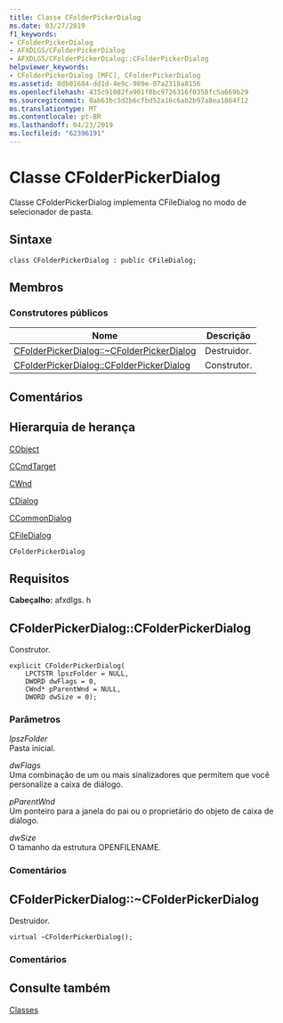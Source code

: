 ```yaml
---
title: Classe CFolderPickerDialog
ms.date: 03/27/2019
f1_keywords:
- CFolderPickerDialog
- AFXDLGS/CFolderPickerDialog
- AFXDLGS/CFolderPickerDialog::CFolderPickerDialog
helpviewer_keywords:
- CFolderPickerDialog [MFC], CFolderPickerDialog
ms.assetid: 8db01684-dd1d-4e9c-989e-07a2318a8156
ms.openlocfilehash: 435c91082fa901f0bc9726316f0358fc5a669b29
ms.sourcegitcommit: 0ab61bc3d2b6cfbd52a16c6ab2b97a8ea1864f12
ms.translationtype: MT
ms.contentlocale: pt-BR
ms.lasthandoff: 04/23/2019
ms.locfileid: "62396191"
---
```

# <a name="cfolderpickerdialog-class"></a>Classe CFolderPickerDialog

Classe CFolderPickerDialog implementa CFileDialog no modo de selecionador de pasta.

## <a name="syntax"></a>Sintaxe

```
class CFolderPickerDialog : public CFileDialog;
```

## <a name="members"></a>Membros

### <a name="public-constructors"></a>Construtores públicos

|Nome|Descrição|
|----------|-----------------|
|[CFolderPickerDialog::~CFolderPickerDialog](#_dtorcfolderpickerdialog)|Destruidor.|
|[CFolderPickerDialog::CFolderPickerDialog](#cfolderpickerdialog)|Construtor.|

## <a name="remarks"></a>Comentários

## <a name="inheritance-hierarchy"></a>Hierarquia de herança

[CObject](../../mfc/reference/cobject-class.md)

[CCmdTarget](../../mfc/reference/ccmdtarget-class.md)

[CWnd](../../mfc/reference/cwnd-class.md)

[CDialog](../../mfc/reference/cdialog-class.md)

[CCommonDialog](../../mfc/reference/ccommondialog-class.md)

[CFileDialog](../../mfc/reference/cfiledialog-class.md)

`CFolderPickerDialog`

## <a name="requirements"></a>Requisitos

**Cabeçalho:** afxdlgs. h

##  <a name="cfolderpickerdialog"></a>  CFolderPickerDialog::CFolderPickerDialog

Construtor.

```
explicit CFolderPickerDialog(
    LPCTSTR lpszFolder = NULL,
    DWORD dwFlags = 0,
    CWnd* pParentWnd = NULL,
    DWORD dwSize = 0);
```

### <a name="parameters"></a>Parâmetros

*lpszFolder*<br/>
Pasta inicial.

*dwFlags*<br/>
Uma combinação de um ou mais sinalizadores que permitem que você personalize a caixa de diálogo.

*pParentWnd*<br/>
Um ponteiro para a janela do pai ou o proprietário do objeto de caixa de diálogo.

*dwSize*<br/>
O tamanho da estrutura OPENFILENAME.

### <a name="remarks"></a>Comentários

##  <a name="_dtorcfolderpickerdialog"></a>  CFolderPickerDialog::~CFolderPickerDialog

Destruidor.

```
virtual ~CFolderPickerDialog();
```

### <a name="remarks"></a>Comentários

## <a name="see-also"></a>Consulte também

[Classes](../../mfc/reference/mfc-classes.md)
